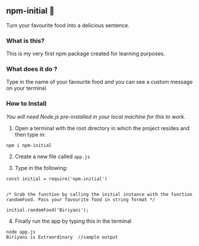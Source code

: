 ## npm-initial 🍜
Turn your favourite food into a delicious sentence.  


### What is this? 
This is my very first npm package created for learning purposes.

### What does it do ? 
Type in the name of your favourite food and you can see a custom message on your terminal 

### How to Install
*You will need Node.js pre-installed in your local machine for this to work.*

1. Open a terminal with the root directory in which the project resides and then type in:    

```
npm i npm-initial
```

2. Create a new file called `app.js`

3. Type in the following: 
```
const initial = require('npm-initial')


/* Grab the function by calling the initial instance with the function randomFood. Pass your favourite food in string format */

initial.randomFood('Biriyani');

```

4. Finally run the app by typing this in the terminal
```
node app.js
Biriyani is Extraordinary  //sample output
```

